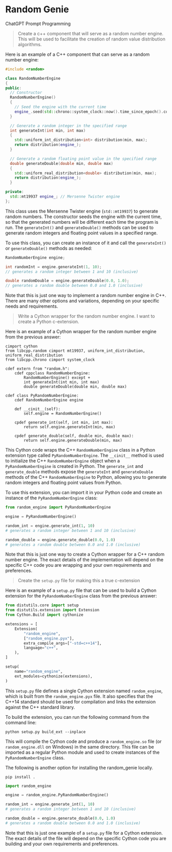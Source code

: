 # Random Genie


ChatGPT Prompt Programming
> Create a c++ component that will serve as a random number engine. This will be used to facilitate the creation of random value distribution algorithms.

Here is an example of a C++ component that can serve as a random number engine:

```cpp
#include <random>

class RandomNumberEngine
{
public:
  // Constructor
  RandomNumberEngine()
  {
    // Seed the engine with the current time
    engine_.seed(std::chrono::system_clock::now().time_since_epoch().count());
  }

  // Generate a random integer in the specified range
  int generateInt(int min, int max)
  {
    std::uniform_int_distribution<int> distribution(min, max);
    return distribution(engine_);
  }

  // Generate a random floating point value in the specified range
  double generateDouble(double min, double max)
  {
    std::uniform_real_distribution<double> distribution(min, max);
    return distribution(engine_);
  }

private:
  std::mt19937 engine_; // Mersenne Twister engine
};
```

This class uses the Mersenne Twister engine (`std::mt19937`) to generate random numbers. The constructor seeds the engine with the current time, so that the generated numbers will be different each time the program is run. The `generateInt()` and `generateDouble()` methods can be used to generate random integers and floating point values in a specified range.

To use this class, you can create an instance of it and call the `generateInt()` or `generateDouble()` methods as needed:

```cpp
RandomNumberEngine engine;

int randomInt = engine.generateInt(1, 10); 
// generates a random integer between 1 and 10 (inclusive)

double randomDouble = engine.generateDouble(0.0, 1.0); 
// generates a random double between 0.0 and 1.0 (inclusive)
```

Note that this is just one way to implement a random number engine in C++. There are many other options and variations, depending on your specific needs and requirements.

> Write a Cython wrapper for the random number engine. I want to create a Python c-extension.

Here is an example of a Cython wrapper for the random number engine from the previous answer:

```cython
cimport cython
from libcpp.random cimport mt19937, uniform_int_distribution, uniform_real_distribution
from libcpp.chrono cimport system_clock

cdef extern from "random.h":
    cdef cppclass RandomNumberEngine:
        RandomNumberEngine() except +
        int generateInt(int min, int max)
        double generateDouble(double min, double max)

cdef class PyRandomNumberEngine:
    cdef RandomNumberEngine engine

    def __cinit__(self):
        self.engine = RandomNumberEngine()

    cpdef generate_int(self, int min, int max):
        return self.engine.generateInt(min, max)

    cpdef generate_double(self, double min, double max):
        return self.engine.generateDouble(min, max)
```

This Cython code wraps the C++ `RandomNumberEngine` class in a Python extension type called `PyRandomNumberEngine`. The `__cinit__` method is used to initialize the C++ `RandomNumberEngine` object when a `PyRandomNumberEngine` is created in Python. The `generate_int` and `generate_double` methods expose the `generateInt` and `generateDouble` methods of the C++ `RandomNumberEngine` to Python, allowing you to generate random integers and floating point values from Python.

To use this extension, you can import it in your Python code and create an instance of the `PyRandomNumberEngine` class:

```python
from random_engine import PyRandomNumberEngine

engine = PyRandomNumberEngine()

random_int = engine.generate_int(1, 10)  
# generates a random integer between 1 and 10 (inclusive)

random_double = engine.generate_double(0.0, 1.0)  
# generates a random double between 0.0 and 1.0 (inclusive)
```

Note that this is just one way to create a Cython wrapper for a C++ random number engine. The exact details of the implementation will depend on the specific C++ code you are wrapping and your own requirements and preferences.

> Create the `setup.py` file for making this a true c-extension

Here is an example of a `setup.py` file that can be used to build a Cython extension for the `PyRandomNumberEngine` class from the previous answer:

```python
from distutils.core import setup
from distutils.extension import Extension
from Cython.Build import cythonize

extensions = [
    Extension(
        "random_engine",
        ["random_engine.pyx"],
        extra_compile_args=["-std=c++14"],
        language="c++",
    ),
]

setup(
    name="random_engine",
    ext_modules=cythonize(extensions),
)
```

This `setup.py` file defines a single Cython extension named `random_engine`, which is built from the `random_engine.pyx` file. It also specifies that the C++14 standard should be used for compilation and links the extension against the C++ standard library.

To build the extension, you can run the following command from the command line:

```shell
python setup.py build_ext --inplace
```

This will compile the Cython code and produce a `random_engine.so` file (or `random_engine.dll` on Windows) in the same directory. This file can be imported as a regular Python module and used to create instances of the `PyRandomNumberEngine` class.

The following is another option for installing the random_genie locally.
```shell
pip install .
```

```python
import random_engine

engine = random_engine.PyRandomNumberEngine()

random_int = engine.generate_int(1, 10)  
# generates a random integer between 1 and 10 (inclusive)

random_double = engine.generate_double(0.0, 1.0)  
# generates a random double between 0.0 and 1.0 (inclusive)
```

Note that this is just one example of a `setup.py` file for a Cython extension. The exact details of the file will depend on the specific Cython code you are building and your own requirements and preferences.

